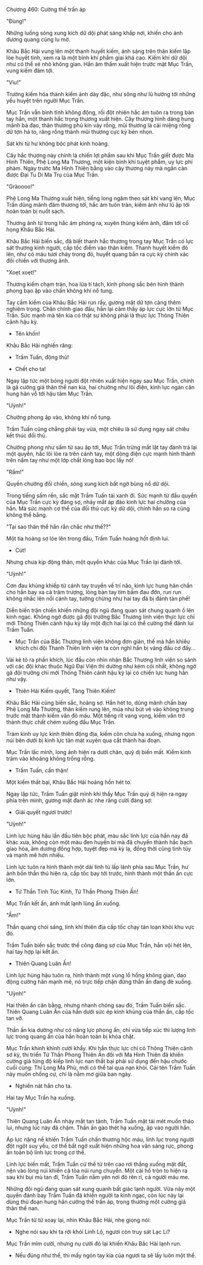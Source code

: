 




Chương 460: Cường thế trấn áp


"Đùng!"

Những luồng sóng xung kích dữ dội phát sáng khắp nơi, khiến cho ánh dương quang cũng lu mờ.

Khâu Bắc Hải vung lên một thanh huyết kiếm, ánh sáng trên thân kiếm lập lòe huyết tinh, xem ra là một binh khí phẩm giai khá cao. Kiếm khí dữ dội như có thể xé nhỏ không gian. Hắn âm thầm xuất hiện trước mặt Mục Trần, vung kiếm đâm tới.

"Viu!"

Trường kiếm hóa thành kiếm ảnh dày đặc, như sông như lũ hướng tới những yếu huyệt trên người Mục Trần.

Mục Trần vẫn bình tĩnh không động, rồi đột nhiên hắc ám tuôn ra trong bàn tay hắn, một thanh hắc trọng thương xuất hiện. Cây thương hình dáng hung mãnh bá đạo, thân thương phủ kín vảy rồng, mũi thương là cái miệng rồng dữ tợn há to, răng rồng thành mũi thương cực kỳ bén nhọn.

Sát khí từ hư không bộc phát kinh hoàng.

Cây hắc thương này chính là chiến lợi phẩm sau khi Mục Trần giết được Ma Hình Thiên, Phệ Long Ma Thương, một kiện binh khí tuyệt phẩm, uy lực phi phàm. Ngày trước Ma Hình Thiên bằng vào cây thương này mà ngăn cản được Đại Tu Di Ma Trụ của Mục Trần.

"Gràoooo!"

Phệ Long Ma Thương xuất hiện, tiếng long ngâm theo sát khí vang lên, Mục Trần dũng mãnh đâm thương tới, hắc ám tuôn tràn, kiếm ảnh như lũ ập tới hoàn toàn bị nuốt sạch.

Thương ảnh từ trong hắc ám phóng ra, xuyên thủng kiếm ảnh, đâm tới cổ họng Khâu Bắc Hải.

Khâu Bắc Hải biến sắc, đã biết thanh hắc thương trong tay Mục Trần có lực sát thương kinh người, cấp tốc điểm vào thân kiếm. Thanh huyết kiếm đỏ lên, như có máu tươi chảy trong đó, huyết quang bắn ra cực kỳ chính xác đối chiến với thương ảnh.

"Xoẹt xoẹt!"

Thương kiếm chạm trán, hoa lửa tí tách, kình phong sắc bén hình thành phong bạo ập vào chấn không khí nổ tung.

Tay cầm kiếm của Khâu Bắc Hải run rẩy, gương mặt dữ tợn càng thêm nghiêm trọng. Chân chính giao đấu, hắn lại cảm thấy áp lực cực lớn từ Mục Trần. Sức mạnh mà tên kia có thật sự không phải là thực lực Thông Thiên cảnh hậu kỳ.

- Tên khốn!

Khâu Bắc Hải nghiến răng:

- Trầm Tuấn, động thủ!

- Chết cho ta!

Ngay lập tức một bóng người đột nhiên xuất hiện ngay sau Mục Trần, chính là gã cường giả thân thể nan kia, hai chưởng như lôi điện, kình lực ngàn cân hung hãn vỗ tới hậu tâm Mục Trần.

"Uỳnh!"

Chưởng phong ập vào, không khí nổ tung.

Trầm Tuấn cũng chẳng phải tay vừa, một chiêu là sử dụng ngay sát chiêu kết thúc đối thủ.

Chưởng phong như sấm từ sau ập tới, Mục Trần trừng mắt lật tay đánh trả lại một quyền, hắc lôi lóe ra trên cánh tay, một dòng điện cực mạnh hình thành trên nắm tay như một lớp chất lỏng bao bọc lấy nó!

"Rầm!"

Quyền chưởng đối chiến, sóng xung kích bất ngờ bùng nổ dữ dội.

Trong tiếng sấm rền, sắc mặt Trầm Tuấn tái xanh đi. Sức mạnh từ đầu quyền của Mục Trần cực kỳ đáng sợ, nháy mắt áp đảo kình lực hai chưởng của hắn. Mà sức mạnh cơ thể của đối thủ cực kỳ dữ dội, chính hắn so ra cũng không thể bằng.

"Tại sao thân thể hắn rắn chắc như thế??"

Một tia hoảng sợ lóe lên trong đầu, Trầm Tuấn hoảng hốt định lui.

- Cút!

Nhưng chưa kịp động thân, một quyền khác của Mục Trần lại đánh tới.

"Uỳnh!"

Cơn đau khủng khiếp từ cánh tay truyền về trí não, kình lực hung hãn chấn cho hắn bay xa cả trăm trượng, lòng bàn tay tím bầm đau đớn, run run không nhấc lên nổi cánh tay, tưởng chừng như hai tay đã bị đánh tàn phế!

Diễn biến trận chiến khiến những đội ngũ đang quan sát chung quanh ồ lên kinh ngạc. Không ngờ được gã đội trưởng Bắc Thương linh viện thực lực chỉ mới Thông Thiên cảnh hậu kỳ lấy một địch hai lại có thể cường thế đánh lui Trầm Tuấn.

- Mục Trần của Bắc Thương linh viện không đơn giản, thế mà hắn khiêu khích chi đội Thanh Thiên linh viện ta còn nghĩ hắn bị váng đầu cơ đấy...

Vài kẻ tỏ ra phấn khích, lúc đầu còn nhìn nhận Bắc Thương linh viện so sánh với các đội khác thuộc Ngũ Đại Viện thì dường như kém cỏi nhất, không ngờ gã đội trưởng chỉ mới Thông Thiên cảnh hậu kỳ lại có chiến lực hung hãn như vậy.

- Thiên Hải Kiếm quyết, Táng Thiên Kiếm!

Khâu Bắc Hải cũng biến sắc, hoảng sợ. Hắn hét to, dũng mãnh chấn bay Phệ Long Ma Thương, thân kiếm rung lên, múa như bút vẽ vào không trung trước mặt thành kiếm văn đỏ máu. Một tiếng rít vang vọng, kiếm văn trở thành thực chất chém xuống đầu Mục Trần.

Trảm kình uy lực kinh thiên động địa, kiếm còn chưa hạ xuống, nhưng ngọn núi bên dưới bị kình lực tản mát xuyên qua cắt thành hai đoạn.

Mục Trần lắc mình, long ảnh hiện ra dưới chân, quỷ dị biến mất. Kiếm kình trảm vào khoảng không trống rỗng.

- Trầm Tuấn, cẩn thận!

Một kiếm thất bại, Khâu Bắc Hải hoảng hồn hét to.

Ngay lập tức, Trầm Tuấn giật mình khi thấy Mục Trần quỷ dị hiện ra ngay phía trên mình, gương mặt đanh ác nhe răng cười đáng sợ:

- Giải quyết ngươi trước!

"Uỳnh!"

Linh lực hùng hậu lần đầu tiên bộc phát, màu sắc linh lực của hắn nay đã khác xưa, không còn một màu đen huyền bí mà đã chuyển thành hắc bạch giao hòa, âm dương đồng hợp, tuyệt đẹp mà kỳ lạ, đồng thời cũng tinh túy và mạnh mẽ hơn nhiều.

Linh lực tuôn ra hình thành một dải tinh tú lấp lánh phía sau Mục Trần, hư ảnh bốn thần thú hiện ra, cấp tốc bay tới trước, hình thành một thần ấn cực lớn.

- Tứ Thần Tinh Túc Kinh, Tứ Thần Phong Thiên Ấn!

Mục Trần kết ấn, ánh mắt lạnh lùng ấn xuống.

"Ầm!"

Thần quang chói sáng, linh khí thiên địa cấp tốc chạy tán loạn khỏi khu vực đó.

Trầm Tuấn biến sắc trước thế công đáng sợ của Mục Trần, hắn vội hét lên, hai tay hợp lại kết ấn.

- Thiên Quang Luân Ấn!

Linh lực hùng hậu tuôn ra, hình thành một vùng lổ hổng không gian, dao động cường hãn mạnh mẽ, nó trực tiếp chặn đứng thần ấn đang đè xuống.

"Uỳnh!"

Hai thiên ấn cân bằng, nhưng nhanh chóng sau đó, Trầm Tuấn biến sắc. Thiên Quang Luân Ấn của hắn dưới sức ép kinh khủng của thần ấn, cấp tốc tan vỡ.

Thần ấn kia dường như có năng lực phong ấn, chỉ vừa tiếp xúc thì lượng linh lực trong quang ấn của hắn hoàn toàn bị khóa chặt.

Mục Trần khinh khỉnh cười khẩy. Khi hắn thực lực chỉ có Thông Thiên cảnh sơ kỳ, thi triển Tứ Thần Phong Thiên Ấn đối với Ma Hình Thiên đã khiến cường giả từng độ kiếp linh lực nan thất bại phải sử dụng đến hậu chước cuối cùng: Thí Long Ma Phù, mới có thể tai qua nạn khỏi. Cái tên Trầm Tuấn này muốn chống cự, chỉ là nằm mơ giữa ban ngày.

- Nghiền nát hắn cho ta.

Hai tay Mục Trần hạ xuống.

"Uỳnh!"

Thiên Quang Luân Ấn nháy mắt tan tành, Trầm Tuấn mặt tái mét muốn tháo lui, nhưng lúc này đã chậm. Thần ấn gào thét hạ xuống, ập vào người hắn.

Áp lực nặng nề khiến Trầm Tuấn chấn thương hộc máu, linh lục trong người đột ngột suy yếu, cơ thể bất ngờ xuất hiện những hoa văn sáng rực, phong ấn toàn bộ linh lực trong cơ thể.

Linh lực biến mất, Trầm Tuấn cứ thế từ trên cao rơi thẳng xuống mặt đất, nện vào lòng núi khiến cả tòa núi rung chuyển. Một cái hố tròn to hiện ra sau khi bụi mù tan đi, Trầm Tuấn nằm yên nơi đó rên rỉ, cả người máu me.

Những đội ngũ đang quan sát xung quanh bất giác lạnh người. Vừa nãy một quyền đánh bay Trầm Tuấn đã khiến người ta kinh ngạc, còn lúc này lại dùng thủ đoạn hung hãn cường thế trấn áp, trọng thương một cường giả thân thể nan.

Mục Trần từ từ xoay lại, nhìn Khâu Bắc Hải, nhẹ giọng nói:

- Nghe nói sau khi ta rời khỏi Linh Lộ, ngươi còn truy sát Lạc Li?

Mục Trần mỉm cười, nhưng nụ cười đó lại khiến Khâu Bắc Hải lạnh run.

- Nếu đúng như thế, thì mấy ngón tay kia của ngươi ta sẽ lấy luôn một thể.




